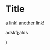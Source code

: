 # Title

[a link!](https://something.com)
[another link!](some-page.html)

adskfj;alds

[](hello)

[](ba.com))